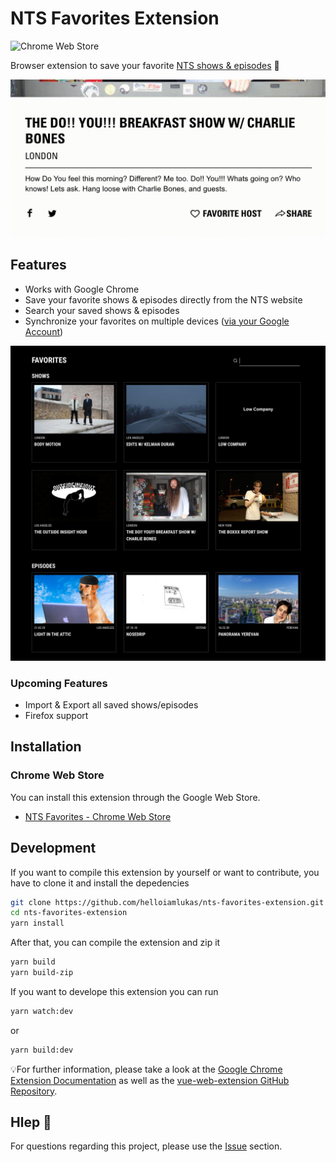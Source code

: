 # NTS Favorites Extension
![Chrome Web Store](https://img.shields.io/chrome-web-store/v/dlolfbeclhpomkpamfcfjfjefedpbifm?style=flat-square)

Browser extension to save your favorite [NTS shows & episodes](https://www.nts.live/) 🖤

![NTS Favorites Extension](nts-favorites-cover.gif)

## Features

- Works with Google Chrome
- Save your favorite shows & episodes directly from the NTS website
- Search your saved shows & episodes
- Synchronize your favorites on multiple devices ([via your Google Account](https://support.google.com/chrome/answer/185277))

![NTS Favorites Extension](nts-favorites-preview.jpg)

### Upcoming Features

- Import & Export all saved shows/episodes
- Firefox support

## Installation
### Chrome Web Store
You can install this extension through the Google Web Store.
- [NTS Favorites - Chrome Web Store](https://chrome.google.com/webstore/detail/nts-favorites/dlolfbeclhpomkpamfcfjfjefedpbifm)

## Development
If you want to compile this extension by yourself or want to contribute, you have to clone it and install the depedencies

```bash
git clone https://github.com/helloiamlukas/nts-favorites-extension.git
cd nts-favorites-extension
yarn install
```

After that, you can compile the extension and zip it
```bash
yarn build
yarn build-zip
```

If you want to develope this extension you can run
```bash
yarn watch:dev
```
or
```bash
yarn build:dev
```

💡For further information, please take a look at the [Google Chrome Extension Documentation](https://developer.chrome.com/extensions) as well as the
[vue-web-extension GitHub Repository](https://github.com/Kocal/vue-web-extension).

## Hlep 🤔

For questions regarding this project, please use the [Issue](https://github.com/helloiamlukas/nts-favorites-extension/issues) section. 